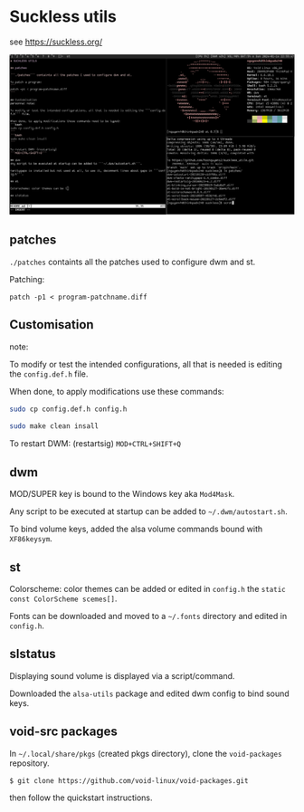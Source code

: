 # Suckless utils

see https://suckless.org/

![screenshot](./screenshots/2024-01-14-225548_1366x768_scrot.png)

## patches

```./patches``` containts all the patches used to configure dwm and st.

Patching:
```
patch -p1 < program-patchname.diff
```

## Customisation
note:

To modify or test the intended configurations, all that is needed is editing the ```config.def.h``` file. 

When done, to apply modifications use these commands:
```bash
sudo cp config.def.h config.h
```
```bash
sudo make clean insall
```

To restart DWM: (restartsig)
```MOD+CTRL+SHIFT+Q```

## dwm
MOD/SUPER key is bound to the Windows key aka ```Mod4Mask```.

Any script to be executed at startup can be added to ```~/.dwm/autostart.sh```.

To bind volume keys, added the alsa volume commands bound with ```XF86keysym```.

## st

Colorscheme: color themes can be added or edited in ```config.h``` the ```static const ColorScheme scemes[]```. 

Fonts can be downloaded and moved to a ```~/.fonts``` directory and edited in ```config.h```.

## slstatus

Displaying sound volume is displayed via a script/command.

Downloaded the ```alsa-utils``` package and edited dwm config to bind sound keys.

## void-src packages
In ```~/.local/share/pkgs``` (created pkgs directory), clone the ```void-packages``` repository.

```bash
$ git clone https://github.com/void-linux/void-packages.git
```
then follow the quickstart instructions.
